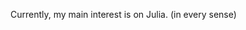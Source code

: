 Currently, my main interest is on Julia. (in every sense)

<!---
Lucius2019/Lucius2019 is a ✨ special ✨ repository because its `README.md` (this file) appears on your GitHub profile.
You can click the Preview link to take a look at your changes.
--->
